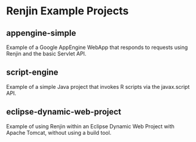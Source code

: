 
# Renjin Example Projects

## appengine-simple

Example of a Google AppEngine WebApp that responds to requests using Renjin and the basic Servlet API.

## script-engine

Example of a simple Java project that invokes R scripts via the javax.script API.

## eclipse-dynamic-web-project

Example of using Renjin within an Eclipse Dynamic Web Project with Apache Tomcat,
without using a build tool.
